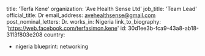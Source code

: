 title: 'Terfa Kene'
organization: 'Ave Health Sense Ltd'
job_title: 'Team Lead'
official_title: Dr
email_address: avehealthsense@gmail.com
post_nominal_letters: Dr.
works_in: Nigeria
link_to_biography: 'https://web.facebook.com/terfasimon.kene'
id: 30d1ee3b-fca9-43a8-ab18-3113f803e208
country:
  - nigeria
blueprint: networking

